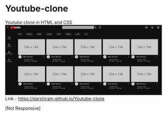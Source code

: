# Youtube-clone
Youtube clone in HTML and CSS
![Demo Img](https://raw.githubusercontent.com/darshiram/Youtube-clone/main/yt-clone.jpg)
Link - https://darshiram.github.io/Youtube-clone

[Not Responsive]
